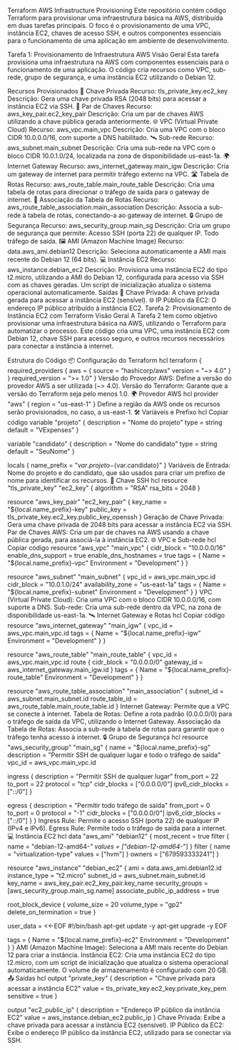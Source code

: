Terraform AWS Infrastructure Provisioning
Este repositório contém código Terraform para provisionar uma infraestrutura básica na AWS, distribuída em duas tarefas principais. O foco é o provisionamento de uma VPC, instância EC2, chaves de acesso SSH, e outros componentes essenciais para o funcionamento de uma aplicação em ambiente de desenvolvimento.

Tarefa 1: Provisionamento de Infraestrutura AWS
Visão Geral
Esta tarefa provisiona uma infraestrutura na AWS com componentes essenciais para o funcionamento de uma aplicação. O código cria recursos como VPC, sub-rede, grupo de segurança, e uma instância EC2 utilizando o Debian 12.

Recursos Provisionados
🔐 Chave Privada
Recurso: tls_private_key.ec2_key
Descrição: Gera uma chave privada RSA (2048 bits) para acessar a instância EC2 via SSH.
🔑 Par de Chaves
Recurso: aws_key_pair.ec2_key_pair
Descrição: Cria um par de chaves AWS utilizando a chave pública gerada anteriormente.
🌐 VPC (Virtual Private Cloud)
Recurso: aws_vpc.main_vpc
Descrição: Cria uma VPC com o bloco CIDR 10.0.0.0/16, com suporte a DNS habilitado.
🛰️ Sub-rede
Recurso: aws_subnet.main_subnet
Descrição: Cria uma sub-rede na VPC com o bloco CIDR 10.0.1.0/24, localizada na zona de disponibilidade us-east-1a.
🌍 Internet Gateway
Recurso: aws_internet_gateway.main_igw
Descrição: Cria um gateway de internet para permitir tráfego externo na VPC.
🛣️ Tabela de Rotas
Recurso: aws_route_table.main_route_table
Descrição: Cria uma tabela de rotas para direcionar o tráfego de saída para o gateway de internet.
🔗 Associação da Tabela de Rotas
Recurso: aws_route_table_association.main_association
Descrição: Associa a sub-rede à tabela de rotas, conectando-a ao gateway de internet.
🔒 Grupo de Segurança
Recurso: aws_security_group.main_sg
Descrição: Cria um grupo de segurança que permite:
Acesso SSH (porta 22) de qualquer IP.
Todo tráfego de saída.
🖼️ AMI (Amazon Machine Image)
Recurso: data.aws_ami.debian12
Descrição: Seleciona automaticamente a AMI mais recente do Debian 12 (64 bits).
💻 Instância EC2
Recurso: aws_instance.debian_ec2
Descrição: Provisiona uma instância EC2 do tipo t2.micro, utilizando a AMI do Debian 12, configurada para acesso via SSH com as chaves geradas. Um script de inicialização atualiza o sistema operacional automaticamente.
Saídas
🔑 Chave Privada: A chave privada gerada para acessar a instância EC2 (sensível).
🌐 IP Público da EC2: O endereço IP público atribuído à instância EC2.
Tarefa 2: Provisionamento de Instância EC2 com Terraform
Visão Geral
A Tarefa 2 tem como objetivo provisionar uma infraestrutura básica na AWS, utilizando o Terraform para automatizar o processo. Este código cria uma VPC, uma instância EC2 com Debian 12, chave SSH para acesso seguro, e outros recursos necessários para conectar a instância à internet.

Estrutura do Código
📦 Configuração do Terraform
hcl
terraform {
  required_providers {
    aws = {
      source  = "hashicorp/aws"
      version = "~> 4.0"
    }
  }
  required_version = ">= 1.0"
}
Versão do Provedor AWS: Define a versão do provedor AWS a ser utilizada (~> 4.0).
Versão do Terraform: Garante que a versão do Terraform seja pelo menos 1.0.
🌍 Provedor AWS
hcl
provider "aws" {
  region = "us-east-1"
}
Define a região da AWS onde os recursos serão provisionados, no caso, a us-east-1.
🛠️ Variáveis e Prefixo
hcl
Copiar código
variable "projeto" {
  description = "Nome do projeto"
  type        = string
  default     = "VExpenses"
}

variable "candidato" {
  description = "Nome do candidato"
  type        = string
  default     = "SeuNome"
}

locals {
  name_prefix = "${var.projeto}-${var.candidato}"
}
Variáveis de Entrada: Nome do projeto e do candidato, que são usados para criar um prefixo de nome para identificar os recursos.
🔑 Chave SSH
hcl
resource "tls_private_key" "ec2_key" {
  algorithm = "RSA"
  rsa_bits  = 2048
}

resource "aws_key_pair" "ec2_key_pair" {
  key_name   = "${local.name_prefix}-key"
  public_key = tls_private_key.ec2_key.public_key_openssh
}
Geração de Chave Privada: Gera uma chave privada de 2048 bits para acessar a instância EC2 via SSH.
Par de Chaves AWS: Cria um par de chaves na AWS usando a chave pública gerada, para associá-la à instância EC2.
🌐 VPC e Sub-rede
hcl
Copiar código
resource "aws_vpc" "main_vpc" {
  cidr_block           = "10.0.0.0/16"
  enable_dns_support   = true
  enable_dns_hostnames = true
  tags = {
    Name        = "${local.name_prefix}-vpc"
    Environment = "Development"
  }
}

resource "aws_subnet" "main_subnet" {
  vpc_id            = aws_vpc.main_vpc.id
  cidr_block        = "10.0.1.0/24"
  availability_zone = "us-east-1a"
  tags = {
    Name        = "${local.name_prefix}-subnet"
    Environment = "Development"
  }
}
VPC (Virtual Private Cloud): Cria uma VPC com o bloco CIDR 10.0.0.0/16, com suporte a DNS.
Sub-rede: Cria uma sub-rede dentro da VPC, na zona de disponibilidade us-east-1a.
🛰️ Internet Gateway e Rotas
hcl
Copiar código
resource "aws_internet_gateway" "main_igw" {
  vpc_id = aws_vpc.main_vpc.id
  tags = {
    Name        = "${local.name_prefix}-igw"
    Environment = "Development"
  }
}

resource "aws_route_table" "main_route_table" {
  vpc_id = aws_vpc.main_vpc.id
  route {
    cidr_block = "0.0.0.0/0"
    gateway_id = aws_internet_gateway.main_igw.id
  }
  tags = {
    Name        = "${local.name_prefix}-route_table"
    Environment = "Development"
  }
}

resource "aws_route_table_association" "main_association" {
  subnet_id      = aws_subnet.main_subnet.id
  route_table_id = aws_route_table.main_route_table.id
}
Internet Gateway: Permite que a VPC se conecte à internet.
Tabela de Rotas: Define a rota padrão (0.0.0.0/0) para o tráfego de saída da VPC, utilizando o Internet Gateway.
Associação da Tabela de Rotas: Associa a sub-rede à tabela de rotas para garantir que o tráfego tenha acesso à internet.
🔒 Grupo de Segurança
hcl
resource "aws_security_group" "main_sg" {
  name        = "${local.name_prefix}-sg"
  description = "Permitir SSH de qualquer lugar e todo o tráfego de saída"
  vpc_id      = aws_vpc.main_vpc.id

  ingress {
    description      = "Permitir SSH de qualquer lugar"
    from_port        = 22
    to_port          = 22
    protocol         = "tcp"
    cidr_blocks      = ["0.0.0.0/0"]
    ipv6_cidr_blocks = ["::/0"]
  }

  egress {
    description      = "Permitir todo tráfego de saída"
    from_port        = 0
    to_port          = 0
    protocol         = "-1"
    cidr_blocks      = ["0.0.0.0/0"]
    ipv6_cidr_blocks = ["::/0"]
  }
}
Ingress Rule: Permite o acesso SSH (porta 22) de qualquer IP (IPv4 e IPv6).
Egress Rule: Permite todo o tráfego de saída para a internet.
💻 Instância EC2
hcl
data "aws_ami" "debian12" {
  most_recent = true
  filter {
    name   = "debian-12-amd64-*"
    values = ["debian-12-amd64-*"]
  }
  filter {
    name   = "virtualization-type"
    values = ["hvm"]
  }
  owners = ["679593333241"]
}

resource "aws_instance" "debian_ec2" {
  ami             = data.aws_ami.debian12.id
  instance_type   = "t2.micro"
  subnet_id       = aws_subnet.main_subnet.id
  key_name        = aws_key_pair.ec2_key_pair.key_name
  security_groups = [aws_security_group.main_sg.name]
  associate_public_ip_address = true

  root_block_device {
    volume_size           = 20
    volume_type           = "gp2"
    delete_on_termination = true
  }

  user_data = <<-EOF
              #!/bin/bash
              apt-get update -y
              apt-get upgrade -y
              EOF

  tags = {
    Name        = "${local.name_prefix}-ec2"
    Environment = "Development"
  }
}
AMI (Amazon Machine Image): Seleciona a AMI mais recente do Debian 12 para criar a instância.
Instância EC2: Cria uma instância EC2 do tipo t2.micro, com um script de inicialização que atualiza o sistema operacional automaticamente. O volume de armazenamento é configurado com 20 GB.
📤 Saídas
hcl
output "private_key" {
  description = "Chave privada para acessar a instância EC2"
  value       = tls_private_key.ec2_key.private_key_pem
  sensitive   = true
}

output "ec2_public_ip" {
  description = "Endereço IP público da instância EC2"
  value       = aws_instance.debian_ec2.public_ip
}
Chave Privada: Exibe a chave privada para acessar a instância EC2 (sensível).
IP Público da EC2: Exibe o endereço IP público da instância EC2, utilizado para se conectar via SSH.
